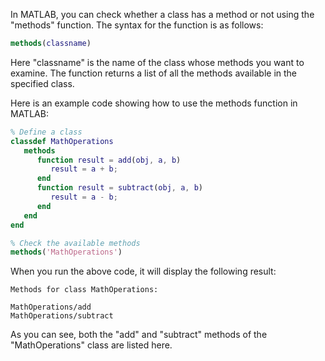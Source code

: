 In MATLAB, you can check whether a class has a method or not using the "methods" function. The syntax for the function is as follows:

```matlab
methods(classname)
```

Here "classname" is the name of the class whose methods you want to examine. The function returns a list of all the methods available in the specified class.

Here is an example code showing how to use the methods function in MATLAB:

```matlab
% Define a class
classdef MathOperations
   methods
      function result = add(obj, a, b)
         result = a + b;
      end
      function result = subtract(obj, a, b)
         result = a - b;
      end
   end
end

% Check the available methods
methods('MathOperations')
```

When you run the above code, it will display the following result:

```
Methods for class MathOperations:

MathOperations/add
MathOperations/subtract
``` 

As you can see, both the "add" and "subtract" methods of the "MathOperations" class are listed here.